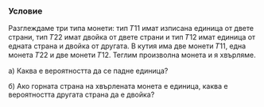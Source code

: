 ### Условие
Разглеждаме три типа монети: тип 𝑇11 имат изписана единица от двете страни, тип 𝑇22 имат двойка от двете страни и тип 𝑇12 имат единица от едната страна и двойка
от другата. В кутия има две монети 𝑇11, една монета 𝑇22 и две монети 𝑇12. Теглим произволна монета и я хвърляме.

а) Каква е вероятността да се падне единица?

б) Ако горната страна на хвърлената монета е единица, каква е вероятността другата
страна да е двойка?
